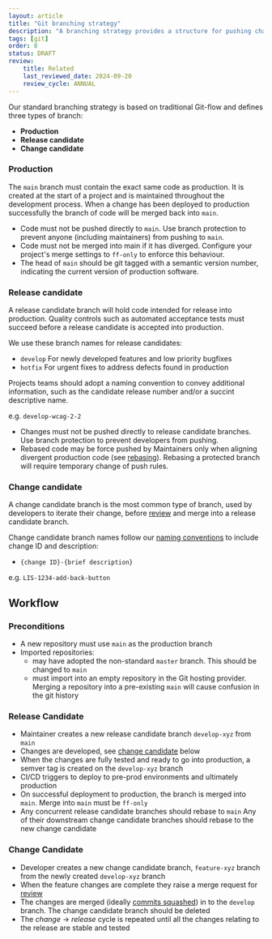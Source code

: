 ```yaml
---
layout: article
title: "Git branching strategy"
description: "A branching strategy provides a structure for pushing changes through to production"
tags: [git]
order: 8
status: DRAFT
review:
    title: Related
    last_reviewed_date: 2024-09-20
    review_cycle: ANNUAL
---
```

Our standard branching strategy is based on traditional Git-flow and defines three types of branch:

* __Production__
* __Release candidate__
* __Change candidate__

### Production

The `main` branch must contain the exact same code as production. It is created at the start of a project and is maintained throughout the development process. When a change has been deployed to production successfully the branch of code will be merged back into `main`.

* Code must not be pushed directly to `main`. Use branch protection to prevent anyone (including maintainers) from pushing to `main`.
* Code must not be merged into main if it has diverged. Configure your project's merge settings to `ff-only` to enforce this behaviour.
* The head of `main` should be git tagged with a semantic version number, indicating the current version of production software.

### Release candidate

A release candidate branch will hold code intended for release into production. Quality controls such as automated acceptance tests must succeed before a release candidate is accepted into production.

We use these branch names for release candidates:

* `develop`
  For newly developed features and low priority bugfixes
* `hotfix`
  For urgent fixes to address defects found in production

Projects teams should adopt a naming convention to convey additional information, such as the candidate release number and/or a succint descriptive name.

e.g. `develop-wcag-2-2`

* Changes must not be pushed directly to release candidate branches. Use branch protection to prevent developers from pushing.
* Rebased code may be force pushed by Maintainers only when aligning divergent production code (see [rebasing](../dev-git/#rebasing)). Rebasing a protected branch will require temporary change of push rules.

### Change candidate

A change candidate branch is the most common type of branch, used by developers to iterate their change, before [review](../coding-peer-review/) and merge into a release candidate branch.

Change candidate branch names follow our [naming conventions](../coding-naming-conventions/) to include change ID and description:

* `{change ID}-{brief description}`

e.g. `LIS-1234-add-back-button`

## Workflow

### Preconditions

* A new repository must use `main` as the production branch
* Imported repositories:
  * may have adopted the non-standard `master` branch. This should be changed to `main`
  * must import into an empty repository in the Git hosting provider. Merging a repository into a pre-existing `main` will cause confusion in the git history

### Release Candidate

* Maintainer creates a new release candidate branch `develop-xyz` from `main`
* Changes are developed, see [change candidate](#change-candidate) below
* When the changes are fully tested and ready to go into production, a semver tag is created on the `develop-xyz` branch
* CI/CD triggers to deploy to pre-prod environments and ultimately production
* On successful deployment to production, the branch is merged into `main`. Merge into `main` must be `ff-only`
* Any concurrent release candidate branches should rebase to `main`
  Any of their downstream change candidate branches should rebase to the new change candidate

### Change Candidate

* Developer creates a new change candidate branch, `feature-xyz` branch from the newly created `develop-xyz` branch
* When the feature changes are complete they raise a merge request for [review](../coding-peer-review/)
* The changes are merged (ideally [commits squashed](../dev-git/#squashing)) in to the `develop` branch. The change candidate branch should be deleted
* The _change_ -> _release_ cycle is repeated until all the changes relating to the release are stable and tested

